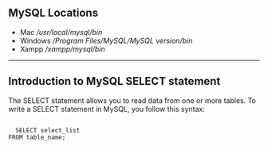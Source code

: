 ## MySQL Locations
* Mac             */usr/local/mysql/bin*
* Windows         */Program Files/MySQL/MySQL _version_/bin*
* Xampp           */xampp/mysql/bin*
<hr>

## Introduction to MySQL SELECT statement

<p>The SELECT statement allows you to read data from one or more tables. To write a SELECT statement in MySQL, you follow this syntax:</p>
<code>
  SELECT select_list
FROM table_name;
</code>

